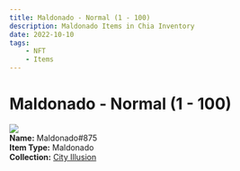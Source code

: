 ```yaml
---
title: Maldonado - Normal (1 - 100)
description: Maldonado Items in Chia Inventory
date: 2022-10-10
tags:
    - NFT
    - Items
---
```


# Maldonado - Normal (1 - 100)
<div class="item_thumbnail">
<img loading="lazy" src="https://ywivgnj6akiosjv4dnkuergydznwvnvfzsnga67bcmwtopbdlm.arweave.net/xZFTNT4CkOkmvBtVQkTYHltqtqXMmmB74RMtNzwjW-4"><br/>
<div><strong>Name:</strong> Maldonado#875</div>
<div><strong>Item Type:</strong> Maldonado</div>
<div><strong>Collection:</strong> <a href="https://www.spacescan.io/xch/nft/collection/col1lend2dcn558km4wcwta4xnkfv3xpcmlp9kyt0m909emvfxechlyqdl5ndg">City Illusion</a></div>
</div>

